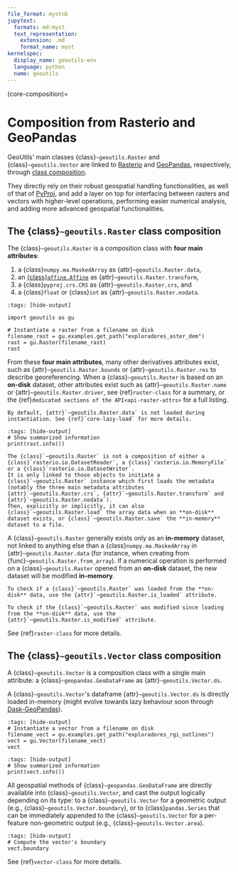 ```yaml
---
file_format: mystnb
jupytext:
  formats: md:myst
  text_representation:
    extension: .md
    format_name: myst
kernelspec:
  display_name: geoutils-env
  language: python
  name: geoutils
---
```

(core-composition)=

# Composition from Rasterio and GeoPandas

GeoUtils' main classes {class}`~geoutils.Raster` and {class}`~geoutils.Vector` are linked to [Rasterio](https://rasterio.readthedocs.io/en/latest/) and
[GeoPandas](https://geopandas.org/en/stable/docs.html), respectively, through [class composition](https://realpython.com/inheritance-composition-python/#whats-composition).

They directly rely on their robust geospatial handling functionalities, as well of that of [PyProj](https://pyproj4.github.io/pyproj/stable/index.html), and
add a layer on top for interfacing between rasters and vectors with higher-level operations, performing easier numerical analysis, and adding more advanced geospatial functionalities.

## The {class}`~geoutils.Raster` class composition

The {class}`~geoutils.Raster` is a composition class with **four main attributes**:

1. a {class}`numpy.ma.MaskedArray` as {attr}`~geoutils.Raster.data`,
2. an [{class}`affine.Affine`](https://rasterio.readthedocs.io/en/stable/topics/migrating-to-v1.html#affine-affine-vs-gdal-style-geotransforms) as {attr}`~geoutils.Raster.transform`,
3. a {class}`pyproj.crs.CRS` as {attr}`~geoutils.Raster.crs`, and
4. a {class}`float` or {class}`int` as {attr}`~geoutils.Raster.nodata`.

```{code-cell} ipython3
:tags: [hide-output]

import geoutils as gu

# Instantiate a raster from a filename on disk
filename_rast = gu.examples.get_path("exploradores_aster_dem")
rast = gu.Raster(filename_rast)
rast
```

From these **four main attributes**, many other derivatives attributes exist, such as {attr}`~geoutils.Raster.bounds` or {attr}`~geoutils.Raster.res` to
describe georeferencing. When a {class}`~geoutils.Raster` is based on an **on-disk** dataset, other attributes exist such as {attr}`~geoutils.Raster.name` or
{attr}`~geoutils.Raster.driver`, see {ref}`raster-class` for a summary, or the {ref}`dedicated sections of the API<api-raster-attrs>` for a full listing.

```{note}
By default, {attr}`~geoutils.Raster.data` is not loaded during instantiation. See {ref}`core-lazy-load` for more details.
```

```{code-cell} ipython3
:tags: [hide-output]
# Show summarized information
print(rast.info())
```

```{important}
The {class}`~geoutils.Raster` is not a composition of either a {class}`rasterio.io.DatasetReader`, a {class}`rasterio.io.MemoryFile` or a {class}`rasterio.io.DatasetWriter`.
It is only linked to those objects to initiate a {class}`~geoutils.Raster` instance which first loads the metadata (notably the three main metadata attributes
{attr}`~geoutils.Raster.crs`, {attr}`~geoutils.Raster.transform` and {attr}`~geoutils.Raster.nodata`).
Then, explicitly or implicitly, it can also {class}`~geoutils.Raster.load` the array data when an **on-disk** dataset exists, or {class}`~geoutils.Raster.save` the **in-memory**
dataset to a file.
```

A {class}`~geoutils.Raster` generally exists only as an **in-memory** dataset, not linked to anything else than a {class}`numpy.ma.MaskedArray` in {attr}`~geoutils.Raster.data`
(for instance, when creating from {func}`~geoutils.Raster.from_array`). If a numerical operation is performed on a {class}`~geoutils.Raster` opened from an
**on-disk** dataset, the new dataset will be modified **in-memory**.

```{note}
To check if a {class}`~geoutils.Raster` was loaded from the **on-disk** data, use the {attr}`~geoutils.Raster.is_loaded` attribute.

To check if the {class}`~geoutils.Raster` was modified since loading from the **on-disk** data, use the {attr}`~geoutils.Raster.is_modified` attribute.
```

See {ref}`raster-class` for more details.


## The {class}`~geoutils.Vector` class composition

A {class}`~geoutils.Vector` is a composition class with a single main attribute: a {class}`~geopandas.GeoDataFrame` as {attr}`~geoutils.Vector.ds`.

A {class}`~geoutils.Vector`'s dataframe {attr}`~geoutils.Vector.ds` is directly loaded in-memory
(might evolve towards lazy behaviour soon through [Dask-GeoPandas](https://dask-geopandas.readthedocs.io/en/stable/)).

```{code-cell} ipython3
:tags: [hide-output]
# Instantiate a vector from a filename on disk
filename_vect = gu.examples.get_path("exploradores_rgi_outlines")
vect = gu.Vector(filename_vect)
vect
```

```{code-cell} ipython3
:tags: [hide-output]
# Show summarized information
print(vect.info())
```

All geospatial methods of {class}`~geopandas.GeoDataFrame` are directly available into {class}`~geoutils.Vector`, and cast the output logically depending on
its type: to a {class}`~geoutils.Vector` for a geometric output (e.g., {class}`~geoutils.Vector.boundary`), or to {class}`pandas.Series` that can be immediately appended to the
{class}`~geoutils.Vector` for a per-feature non-geometric output (e.g., {class}`~geoutils.Vector.area`).

```{code-cell} ipython3
:tags: [hide-output]
# Compute the vector's boundary
vect.boundary
```

See {ref}`vector-class` for more details.
